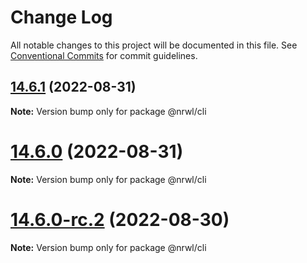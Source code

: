 # Change Log

All notable changes to this project will be documented in this file.
See [Conventional Commits](https://conventionalcommits.org) for commit guidelines.

## [14.6.1](https://github.com/nrwl/nx/compare/14.6.0...14.6.1) (2022-08-31)

**Note:** Version bump only for package @nrwl/cli





# [14.6.0](https://github.com/nrwl/nx/compare/14.5.7...14.6.0) (2022-08-31)

**Note:** Version bump only for package @nrwl/cli





# [14.6.0-rc.2](https://github.com/nrwl/nx/compare/14.5.7...14.6.0-rc.2) (2022-08-30)

**Note:** Version bump only for package @nrwl/cli
